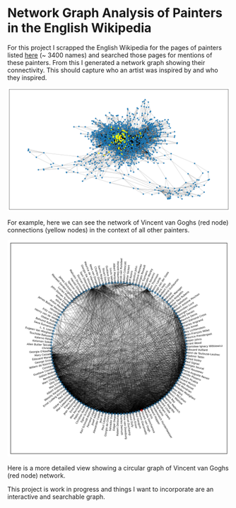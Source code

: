 # Network Graph Analysis of Painters in the English Wikipedia

For this project I scrapped the English Wikipedia for the pages of painters listed [here](https://en.wikipedia.org/wiki/List_of_painters_by_name) (~ 3400 names) and searched those pages for mentions of these painters. From this I generated a network graph showing their connectivity. This should capture who an artist was inspired by and who they inspired.

![](graph.png)

For example, here we can see the network of Vincent van Goghs (red node) connections (yellow nodes) in the context of all other painters.

![](vincent.png)

Here is a more detailed view showing a circular graph of Vincent van Goghs (red node) network.

This project is work in progress and things I want to incorporate are an interactive and searchable graph.
